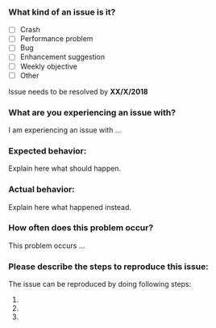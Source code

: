 <!-- This is a template to reporting issues. You can copy and paste this template to create your issue -->

### What kind of an issue is it?
<!-- These [ ] are checkboxes, they can be checked like so [x] -->
- [ ] Crash
- [ ] Performance problem
- [ ] Bug
- [ ] Enhancement suggestion
- [ ] Weekly objective
- [ ] Other

Issue needs to be resolved by **XX/X/2018**

### What are you experiencing an issue with?
I am experiencing an issue with ...


### Expected behavior:
Explain here what should happen.


### Actual behavior:
Explain here what happened instead.


### How often does this problem occur?
<!-- Every time, sometimes, happened once, not sure -->
This problem occurs ...


### Please describe the steps to reproduce this issue:
The issue can be reproduced by doing following steps:

1. 
2. 
3. 
